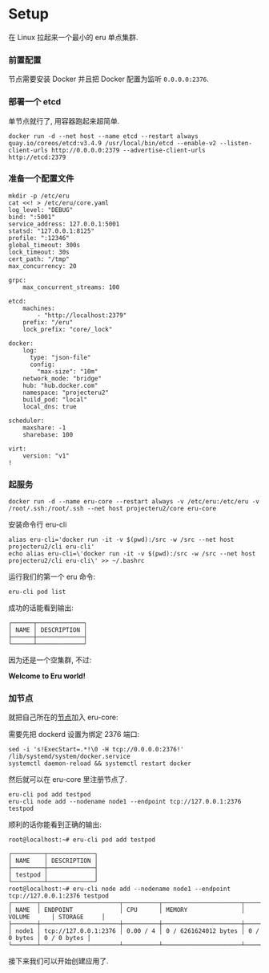 # Setup

在 Linux 拉起来一个最小的 eru 单点集群.

### 前置配置

节点需要安装 Docker 并且把 Docker 配置为监听 `0.0.0.0:2376`.

### 部署一个 etcd

单节点就行了, 用容器跑起来超简单.

```
docker run -d --net host --name etcd --restart always quay.io/coreos/etcd:v3.4.9 /usr/local/bin/etcd --enable-v2 --listen-client-urls http://0.0.0.0:2379 --advertise-client-urls http://etcd:2379
```

### 准备一个配置文件

```
mkdir -p /etc/eru
cat <<! > /etc/eru/core.yaml
log_level: "DEBUG"
bind: ":5001"
service_address: 127.0.0.1:5001
statsd: "127.0.0.1:8125"
profile: ":12346"
global_timeout: 300s
lock_timeout: 30s
cert_path: "/tmp"
max_concurrency: 20

grpc:
    max_concurrent_streams: 100

etcd:
    machines:
        - "http://localhost:2379"
    prefix: "/eru"
    lock_prefix: "core/_lock"

docker:
    log:
      type: "json-file"
      config:
        "max-size": "10m"
    network_mode: "bridge"
    hub: "hub.docker.com"
    namespace: "projecteru2"
    build_pod: "local"
    local_dns: true

scheduler:
    maxshare: -1
    sharebase: 100

virt:
    version: "v1"
!
```

### 起服务

```
docker run -d --name eru-core --restart always -v /etc/eru:/etc/eru -v /root/.ssh:/root/.ssh --net host projecteru2/core eru-core
```

安装命令行 eru-cli

```
alias eru-cli='docker run -it -v $(pwd):/src -w /src --net host projecteru2/cli eru-cli'
echo alias eru-cli=\'docker run -it -v $(pwd):/src -w /src --net host projecteru2/cli eru-cli\' >> ~/.bashrc
```

运行我们的第一个 eru 命令:

```
eru-cli pod list
```

成功的话能看到输出:

```
┌──────┬─────────────┐
│ NAME │ DESCRIPTION │
├──────┼─────────────┤
└──────┴─────────────┘
```

因为还是一个空集群, 不过:

**Welcome to Eru world!**

### 加节点

就把自己所在的[节点](TODO)加入 eru-core:

需要先把 dockerd 设置为绑定 2376 端口:

```
sed -i 's!ExecStart=.*!\0 -H tcp://0.0.0.0:2376!' /lib/systemd/system/docker.service
systemctl daemon-reload && systemctl restart docker
```

然后就可以在 eru-core 里注册节点了.

```
eru-cli pod add testpod
eru-cli node add --nodename node1 --endpoint tcp://127.0.0.1:2376 testpod
```

顺利的话你能看到正确的输出:

```
root@localhost:~# eru-cli pod add testpod

┌─────────┬─────────────┐
│ NAME    │ DESCRIPTION │
├─────────┼─────────────┤
│ testpod │             │
└─────────┴─────────────┘
root@localhost:~# eru-cli node add --nodename node1 --endpoint tcp://127.0.0.1:2376 testpod
┌───────┬──────────────────────┬──────────┬──────────────────────┬─────────────┬─────────────┐
│ NAME  │ ENDPOINT             │ CPU      │ MEMORY               │ VOLUME      │ STORAGE     │
├───────┼──────────────────────┼──────────┼──────────────────────┼─────────────┼─────────────┤
│ node1 │ tcp://127.0.0.1:2376 │ 0.00 / 4 │ 0 / 6261624012 bytes │ 0 / 0 bytes │ 0 / 0 bytes │
└───────┴──────────────────────┴──────────┴──────────────────────┴─────────────┴─────────────┘
```

接下来我们可以开始创建应用了.
